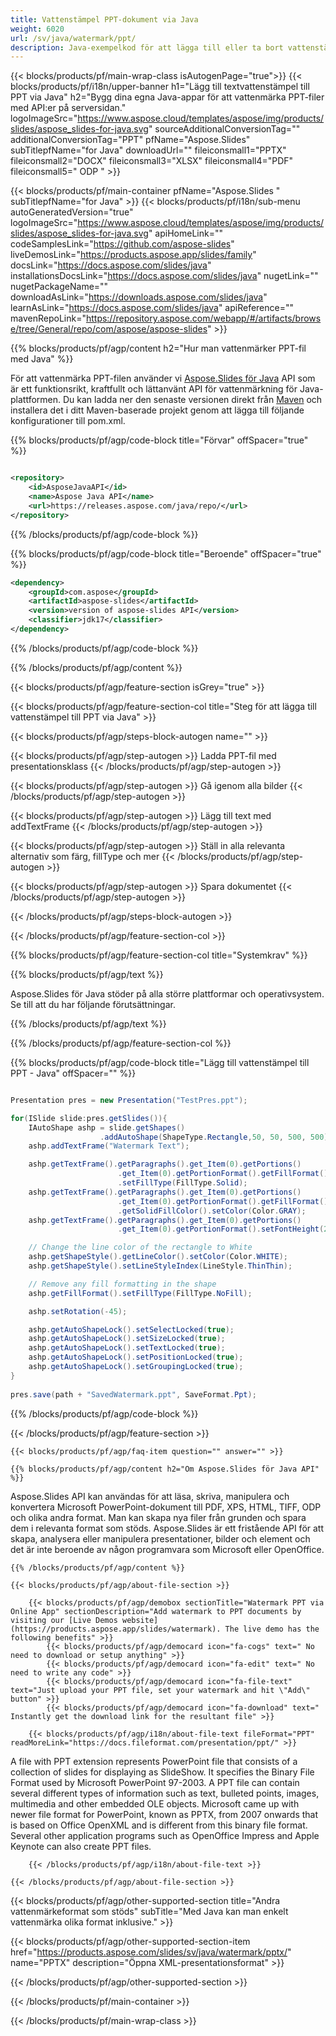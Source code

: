 ```yaml
---
title: Vattenstämpel PPT-dokument via Java
weight: 6020
url: /sv/java/watermark/ppt/ 
description: Java-exempelkod för att lägga till eller ta bort vattenstämpel till PPT-fil i Java Runtime Environment för JSP/JSF Application och Desktop Applications.
---
```


{{< blocks/products/pf/main-wrap-class isAutogenPage="true">}}
{{< blocks/products/pf/i18n/upper-banner h1="Lägg till textvattenstämpel till PPT via Java" h2="Bygg dina egna Java-appar för att vattenmärka PPT-filer med API:er på serversidan." logoImageSrc="https://www.aspose.cloud/templates/aspose/img/products/slides/aspose_slides-for-java.svg" sourceAdditionalConversionTag="" additionalConversionTag="PPT" pfName="Aspose.Slides" subTitlepfName="for Java" downloadUrl="" fileiconsmall1="PPTX" fileiconsmall2="DOCX" fileiconsmall3="XLSX" fileiconsmall4="PDF" fileiconsmall5=" ODP " >}}

{{< blocks/products/pf/main-container pfName="Aspose.Slides " subTitlepfName="for Java" >}}
{{< blocks/products/pf/i18n/sub-menu autoGeneratedVersion="true" logoImageSrc="https://www.aspose.cloud/templates/aspose/img/products/slides/aspose_slides-for-java.svg" apiHomeLink="" codeSamplesLink="https://github.com/aspose-slides" liveDemosLink="https://products.aspose.app/slides/family" docsLink="https://docs.aspose.com/slides/java" installationsDocsLink="https://docs.aspose.com/slides/java" nugetLink="" nugetPackageName="" downloadAsLink="https://downloads.aspose.com/slides/java" learnAsLink="https://docs.aspose.com/slides/java" apiReference="" mavenRepoLink="https://repository.aspose.com/webapp/#/artifacts/browse/tree/General/repo/com/aspose/aspose-slides" >}}

{{% blocks/products/pf/agp/content h2="Hur man vattenmärker PPT-fil med Java" %}}

 För att vattenmärka PPT-filen använder vi
 [Aspose.Slides för Java](https://products.aspose.com/slides/sv/java)
 API som är ett funktionsrikt, kraftfullt och lättanvänt API för vattenmärkning för Java-plattformen. Du kan ladda ner den senaste versionen direkt från
 [Maven](https://repository.aspose.com/webapp/#/artifacts/browse/tree/General/repo/com/aspose/aspose-slides)
 och installera det i ditt Maven-baserade projekt genom att lägga till följande konfigurationer till pom.xml.

{{% blocks/products/pf/agp/code-block title="Förvar" offSpacer="true" %}}

```xml

<repository>
    <id>AsposeJavaAPI</id>
    <name>Aspose Java API</name>
    <url>https://releases.aspose.com/java/repo/</url>
</repository>

```

{{% /blocks/products/pf/agp/code-block %}}

{{% blocks/products/pf/agp/code-block title="Beroende" offSpacer="true" %}}

```xml
<dependency>
    <groupId>com.aspose</groupId>
    <artifactId>aspose-slides</artifactId>
    <version>version of aspose-slides API</version>
    <classifier>jdk17</classifier>
</dependency>

```

{{% /blocks/products/pf/agp/code-block %}}

{{% /blocks/products/pf/agp/content %}}

{{< blocks/products/pf/agp/feature-section isGrey="true" >}}


{{< blocks/products/pf/agp/feature-section-col title="Steg för att lägga till vattenstämpel till PPT via Java" >}}

{{< blocks/products/pf/agp/steps-block-autogen name="" >}}

{{< blocks/products/pf/agp/step-autogen >}}
Ladda PPT-fil med presentationsklass
{{< /blocks/products/pf/agp/step-autogen >}}

{{< blocks/products/pf/agp/step-autogen >}}
Gå igenom alla bilder
{{< /blocks/products/pf/agp/step-autogen >}}

{{< blocks/products/pf/agp/step-autogen >}}
Lägg till text med addTextFrame
{{< /blocks/products/pf/agp/step-autogen >}}

{{< blocks/products/pf/agp/step-autogen >}}
Ställ in alla relevanta alternativ som färg, fillType och mer
{{< /blocks/products/pf/agp/step-autogen >}}

{{< blocks/products/pf/agp/step-autogen >}}
Spara dokumentet
{{< /blocks/products/pf/agp/step-autogen >}}

{{< /blocks/products/pf/agp/steps-block-autogen >}}

{{< /blocks/products/pf/agp/feature-section-col >}}

{{% blocks/products/pf/agp/feature-section-col title="Systemkrav" %}}

{{% blocks/products/pf/agp/text %}}

 Aspose.Slides för Java stöder på alla större plattformar och operativsystem. Se till att du har följande förutsättningar.

{{% /blocks/products/pf/agp/text %}}

{{% /blocks/products/pf/agp/feature-section-col %}}

{{% blocks/products/pf/agp/code-block title="Lägg till vattenstämpel till PPT - Java" offSpacer="" %}}

```cs

Presentation pres = new Presentation("TestPres.ppt");

for(ISlide slide:pres.getSlides()){
    IAutoShape ashp = slide.getShapes()
                    .addAutoShape(ShapeType.Rectangle,50, 50, 500, 500);
    ashp.addTextFrame("Watermark Text");

    ashp.getTextFrame().getParagraphs().get_Item(0).getPortions()
                        .get_Item(0).getPortionFormat().getFillFormat()
                        .setFillType(FillType.Solid);
    ashp.getTextFrame().getParagraphs().get_Item(0).getPortions()
                        .get_Item(0).getPortionFormat().getFillFormat()
                        .getSolidFillColor().setColor(Color.GRAY);
    ashp.getTextFrame().getParagraphs().get_Item(0).getPortions()
                        .get_Item(0).getPortionFormat().setFontHeight(25);

    // Change the line color of the rectangle to White
    ashp.getShapeStyle().getLineColor().setColor(Color.WHITE);
    ashp.getShapeStyle().setLineStyleIndex(LineStyle.ThinThin);

    // Remove any fill formatting in the shape
    ashp.getFillFormat().setFillType(FillType.NoFill);

    ashp.setRotation(-45);

    ashp.getAutoShapeLock().setSelectLocked(true);
    ashp.getAutoShapeLock().setSizeLocked(true);
    ashp.getAutoShapeLock().setTextLocked(true);
    ashp.getAutoShapeLock().setPositionLocked(true);
    ashp.getAutoShapeLock().setGroupingLocked(true);
}
  
pres.save(path + "SavedWatermark.ppt", SaveFormat.Ppt);   

```

{{% /blocks/products/pf/agp/code-block %}}

{{< /blocks/products/pf/agp/feature-section >}}

    {{< blocks/products/pf/agp/faq-item question="" answer="" >}}
 

<!-- aboutfile Starts -->

    {{% blocks/products/pf/agp/content h2="Om Aspose.Slides för Java API" %}}

 Aspose.Slides API kan användas för att läsa, skriva, manipulera och konvertera Microsoft PowerPoint-dokument till PDF, XPS, HTML, TIFF, ODP och olika andra format. Man kan skapa nya filer från grunden och spara dem i relevanta format som stöds. Aspose.Slides är ett fristående API för att skapa, analysera eller manipulera presentationer, bilder och element och det är inte beroende av någon programvara som Microsoft eller OpenOffice.  



    {{% /blocks/products/pf/agp/content %}}

    {{< blocks/products/pf/agp/about-file-section >}}

        {{< blocks/products/pf/agp/demobox sectionTitle="Watermark PPT via Online App" sectionDescription="Add watermark to PPT documents by visiting our [Live Demos website](https://products.aspose.app/slides/watermark). The live demo has the following benefits" >}}
            {{< blocks/products/pf/agp/democard icon="fa-cogs" text=" No need to download or setup anything" >}}
            {{< blocks/products/pf/agp/democard icon="fa-edit" text=" No need to write any code" >}}
            {{< blocks/products/pf/agp/democard icon="fa-file-text" text="Just upload your PPT file, set your watermark and hit \"Add\" button" >}}
            {{< blocks/products/pf/agp/democard icon="fa-download" text=" Instantly get the download link for the resultant file" >}}

        {{< blocks/products/pf/agp/i18n/about-file-text fileFormat="PPT" readMoreLink="https://docs.fileformat.com/presentation/ppt/" >}}
A file with PPT extension represents PowerPoint file that consists of a collection of slides for displaying as SlideShow. It specifies the Binary File Format used by Microsoft PowerPoint 97-2003. A PPT file can contain several different types of information such as text, bulleted points, images, multimedia and other embedded OLE objects. Microsoft came up with newer file format for PowerPoint, known as PPTX, from 2007 onwards that is based on Office OpenXML and is different from this binary file format. Several other application programs such as OpenOffice Impress and Apple Keynote can also create PPT files.

        {{< /blocks/products/pf/agp/i18n/about-file-text >}}

    {{< /blocks/products/pf/agp/about-file-section >}}

<!-- aboutfile Ends -->

{{< blocks/products/pf/agp/other-supported-section title="Andra vattenmärkeformat som stöds" subTitle="Med Java kan man enkelt vattenmärka olika format inklusive." >}}

{{< blocks/products/pf/agp/other-supported-section-item href="https://products.aspose.com/slides/sv/java/watermark/pptx/" name="PPTX" description="Öppna XML-presentationsformat" >}}

{{< /blocks/products/pf/agp/other-supported-section >}}

{{< /blocks/products/pf/main-container >}}
    
{{< /blocks/products/pf/main-wrap-class >}}